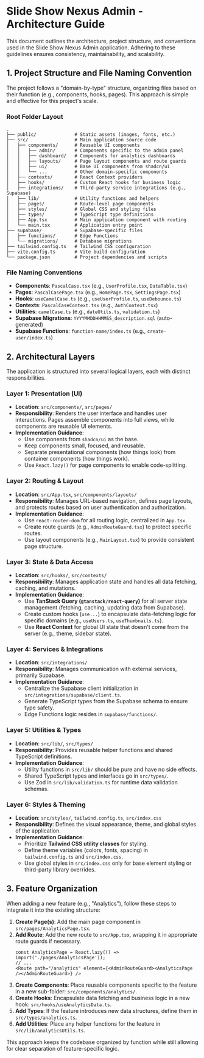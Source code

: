 # Slide Show Nexus Admin - Architecture Guide

This document outlines the architecture, project structure, and conventions used in the Slide Show Nexus Admin application. Adhering to these guidelines ensures consistency, maintainability, and scalability.

## 1. Project Structure and File Naming Convention

The project follows a "domain-by-type" structure, organizing files based on their function (e.g., components, hooks, pages). This approach is simple and effective for this project's scale.

### Root Folder Layout

```
.
├── public/              # Static assets (images, fonts, etc.)
├── src/                 # Main application source code
│   ├── components/      # Reusable UI components
│   │   ├── admin/       # Components specific to the admin panel
│   │   ├── dashboard/   # Components for analytics dashboards
│   │   ├── layouts/     # Page layout components and route guards
│   │   ├── ui/          # Base UI components from shadcn/ui
│   │   └── ...          # Other domain-specific components
│   ├── contexts/        # React Context providers
│   ├── hooks/           # Custom React hooks for business logic
│   ├── integrations/    # Third-party service integrations (e.g., Supabase)
│   ├── lib/             # Utility functions and helpers
│   ├── pages/           # Route-level page components
│   ├── styles/          # Global CSS and styling files
│   ├── types/           # TypeScript type definitions
│   ├── App.tsx          # Main application component with routing
│   └── main.tsx         # Application entry point
├── supabase/            # Supabase-specific files
│   ├── functions/       # Edge Functions
│   └── migrations/      # Database migrations
├── tailwind.config.ts   # Tailwind CSS configuration
├── vite.config.ts       # Vite build configuration
└── package.json         # Project dependencies and scripts
```

### File Naming Conventions

-   **Components**: `PascalCase.tsx` (e.g., `UserProfile.tsx`, `DataTable.tsx`)
-   **Pages**: `PascalCasePage.tsx` (e.g., `HomePage.tsx`, `SettingsPage.tsx`)
-   **Hooks**: `useCamelCase.ts` (e.g., `useUserProfile.ts`, `useDebounce.ts`)
-   **Contexts**: `PascalCaseContext.tsx` (e.g., `AuthContext.tsx`)
-   **Utilities**: `camelCase.ts` (e.g., `dateUtils.ts`, `validation.ts`)
-   **Supabase Migrations**: `YYYYMMDDHHMMSS_description.sql` (auto-generated)
-   **Supabase Functions**: `function-name/index.ts` (e.g., `create-user/index.ts`)

## 2. Architectural Layers

The application is structured into several logical layers, each with distinct responsibilities.

### Layer 1: Presentation (UI)

-   **Location**: `src/components/`, `src/pages/`
-   **Responsibility**: Renders the user interface and handles user interactions. Pages assemble components into full views, while components are reusable UI elements.
-   **Implementation Guidance**:
    -   Use components from `shadcn/ui` as the base.
    -   Keep components small, focused, and reusable.
    -   Separate presentational components (how things look) from container components (how things work).
    -   Use `React.lazy()` for page components to enable code-splitting.

### Layer 2: Routing & Layout

-   **Location**: `src/App.tsx`, `src/components/layouts/`
-   **Responsibility**: Manages URL-based navigation, defines page layouts, and protects routes based on user authentication and authorization.
-   **Implementation Guidance**:
    -   Use `react-router-dom` for all routing logic, centralized in `App.tsx`.
    -   Create route guards (e.g., `AdminRouteGuard.tsx`) to protect specific routes.
    -   Use layout components (e.g., `MainLayout.tsx`) to provide consistent page structure.

### Layer 3: State & Data Access

-   **Location**: `src/hooks/`, `src/contexts/`
-   **Responsibility**: Manages application state and handles all data fetching, caching, and mutations.
-   **Implementation Guidance**:
    -   Use **TanStack Query (`@tanstack/react-query`)** for all server state management (fetching, caching, updating data from Supabase).
    -   Create custom hooks (`use...`) to encapsulate data-fetching logic for specific domains (e.g., `useUsers.ts`, `useThumbnails.ts`).
    -   Use **React Context** for global UI state that doesn't come from the server (e.g., theme, sidebar state).

### Layer 4: Services & Integrations

-   **Location**: `src/integrations/`
-   **Responsibility**: Manages communication with external services, primarily Supabase.
-   **Implementation Guidance**:
    -   Centralize the Supabase client initialization in `src/integrations/supabase/client.ts`.
    -   Generate TypeScript types from the Supabase schema to ensure type safety.
    -   Edge Functions logic resides in `supabase/functions/`.

### Layer 5: Utilities & Types

-   **Location**: `src/lib/`, `src/types/`
-   **Responsibility**: Provides reusable helper functions and shared TypeScript definitions.
-   **Implementation Guidance**:
    -   Utility functions in `src/lib/` should be pure and have no side effects.
    -   Shared TypeScript types and interfaces go in `src/types/`.
    -   Use Zod in `src/lib/validation.ts` for runtime data validation schemas.

### Layer 6: Styles & Theming

-   **Location**: `src/styles/`, `tailwind.config.ts`, `src/index.css`
-   **Responsibility**: Defines the visual appearance, theme, and global styles of the application.
-   **Implementation Guidance**:
    -   Prioritize **Tailwind CSS utility classes** for styling.
    -   Define theme variables (colors, fonts, spacing) in `tailwind.config.ts` and `src/index.css`.
    -   Use global styles in `src/index.css` only for base element styling or third-party library overrides.

## 3. Feature Organization

When adding a new feature (e.g., "Analytics"), follow these steps to integrate it into the existing structure:

1.  **Create Page(s)**: Add the main page component in `src/pages/AnalyticsPage.tsx`.
2.  **Add Route**: Add the new route to `src/App.tsx`, wrapping it in appropriate route guards if necessary.
    ```tsx
    const AnalyticsPage = React.lazy(() => import('./pages/AnalyticsPage'));
    // ...
    <Route path="/analytics" element={<AdminRouteGuard><AnalyticsPage /></AdminRouteGuard>} />
    ```
3.  **Create Components**: Place reusable components specific to the feature in a new sub-folder: `src/components/analytics/`.
4.  **Create Hooks**: Encapsulate data fetching and business logic in a new hook: `src/hooks/useAnalyticsData.ts`.
5.  **Add Types**: If the feature introduces new data structures, define them in `src/types/analytics.ts`.
6.  **Add Utilities**: Place any helper functions for the feature in `src/lib/analyticsUtils.ts`.

This approach keeps the codebase organized by function while still allowing for clear separation of feature-specific logic.